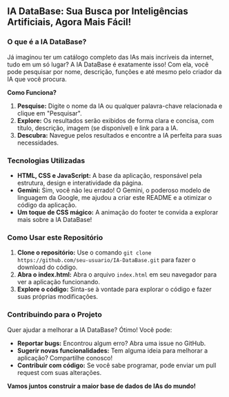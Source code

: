 ## IA DataBase: Sua Busca por Inteligências Artificiais, Agora Mais Fácil!

### O que é a IA DataBase?

Já imaginou ter um catálogo completo das IAs mais incríveis da internet, tudo em um só lugar? A IA DataBase é exatamente isso! Com ela, você pode pesquisar por nome, descrição, funções e até mesmo pelo criador da IA que você procura. 

**Como Funciona?**

1. **Pesquise:** Digite o nome da IA ou qualquer palavra-chave relacionada e clique em "Pesquisar".
2. **Explore:** Os resultados serão exibidos de forma clara e concisa, com título, descrição, imagem (se disponível) e link para a IA.
3. **Descubra:** Navegue pelos resultados e encontre a IA perfeita para suas necessidades.

### Tecnologias Utilizadas

* **HTML, CSS e JavaScript:** A base da aplicação, responsável pela estrutura, design e interatividade da página.
* **Gemini:** Sim, você não leu errado! O Gemini, o poderoso modelo de linguagem da Google, me ajudou a criar este README e a otimizar o código da aplicação.
* **Um toque de CSS mágico:** A animação do footer te convida a explorar mais sobre a IA DataBase!

### Como Usar este Repositório

1. **Clone o repositório:** Use o comando `git clone https://github.com/seu-usuario/IA-DataBase.git` para fazer o download do código.
2. **Abra o index.html:** Abra o arquivo `index.html` em seu navegador para ver a aplicação funcionando.
3. **Explore o código:** Sinta-se à vontade para explorar o código e fazer suas próprias modificações.

### Contribuindo para o Projeto

Quer ajudar a melhorar a IA DataBase? Ótimo! Você pode:

* **Reportar bugs:** Encontrou algum erro? Abra uma issue no GitHub.
* **Sugerir novas funcionalidades:** Tem alguma ideia para melhorar a aplicação? Compartilhe conosco!
* **Contribuir com código:** Se você sabe programar, pode enviar um pull request com suas alterações.

**Vamos juntos construir a maior base de dados de IAs do mundo!**
